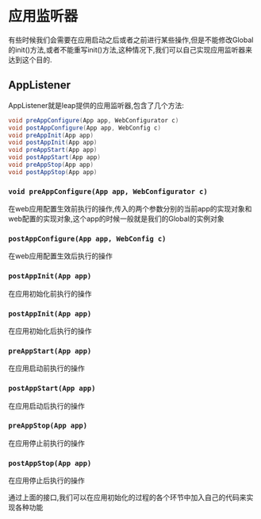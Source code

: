 # 应用监听器

有些时候我们会需要在应用启动之后或者之前进行某些操作,但是不能修改Global的init()方法,或者不能重写init()方法,这种情况下,我们可以自己实现应用监听器来达到这个目的.

## AppListener

AppListener就是leap提供的应用监听器,包含了几个方法:

```java
void preAppConfigure(App app, WebConfigurator c)
void postAppConfigure(App app, WebConfig c)
void preAppInit(App app)
void postAppInit(App app)
void preAppStart(App app)
void postAppStart(App app)
void preAppStop(App app)
void postAppStop(App app)
```

### `void preAppConfigure(App app, WebConfigurator c)`

在web应用配置生效前执行的操作,传入的两个参数分别的当前app的实现对象和web配置的实现对象,这个app的时候一般就是我们的Global的实例对象

### `postAppConfigure(App app, WebConfig c)`

在web应用配置生效后执行的操作

### `postAppInit(App app)`

在应用初始化前执行的操作

### `postAppInit(App app)`

在应用初始化后执行的操作

### `preAppStart(App app)`

在应用启动前执行的操作

### `postAppStart(App app)`

在应用启动后执行的操作

### `preAppStop(App app)`

在应用停止前执行的操作

### `postAppStop(App app)`

在应用停止后执行的操作

通过上面的接口,我们可以在应用初始化的过程的各个环节中加入自己的代码来实现各种功能